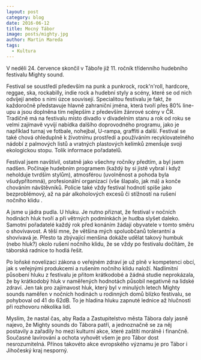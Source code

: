 ```yaml
---
layout: post
category: blog
date: 2016-06-12
title: Mocný Tábor
image: posts/mighty.jpg
author: Martin Mareda
tags:
  - Kultura
---
```


V neděli 24. července skončil v Táboře již 11. ročník třídenního hudebního festivalu Mighty sound.

Festival se soustředí především na punk a punkrock, rock'n'roll, hardcore, reggae, ska, rockabilly, indie rock a hudební styly a scény, které se od nich odvíjejí anebo s nimi úzce souvisejí. Specialitou festivalu je fakt, že každoročně představuje hlavně zahraniční jména, která tvoří přes 80% line-upu a jsou doplněna tím nejlepším z především žánrové scény v ČR. Tradičně má na festivalu místo divadlo v divadelním stanu a rok od roku se velmi zajímavě vyvíjí nabídka dalšího doprovodného programu, jako je například turnaj ve fotbale, nohejbal, U-rampa, graffiti a další. Festival se také chová ohleduplně k životnímu prostředí a používáním recyklovatelného nádobí z palmových listů a vratných plastových kelímků zmenšuje svoji ekologickou stopu. Tolik informace pořadatelů.

Festival jsem navštívil, ostatně jako všechny ročníky předtím, a byl jsem nadšen. Počínaje hudebním programem (každý by si jistě vybral i když neholduje tvrdším stylům), atmosférou (uvolněnost a pohoda byla všudypřítomná), profesionální organizací (vše šlapalo, jak má) a konče chováním návštěvníků. Policie také vždy festival hodnotí spíše jako bezproblémový, až na pár alkoholových excesů či stížností na rušení nočního klidu .

A jsme u jádra pudla. U hluku. Je nutno přiznat, že festival v nočních hodinách hluk tvoří a při větrných podmínkách je hudba slyšet daleko. Samotní pořadatelé každý rok před konáním žádají obyvatele v tomto směru o shovívavost. A těší mne, že většina mých spoluobčanů tolerantní a shovívavá je. Přesto ta zbývající menšina dokáže udělat takový humbuk (nebo hluk?) okolo rušení nočního klidu, že se vždy po festivalu dočítám, že táborská radnice to hodlá řešit.

Po loňské novelizaci zákona o veřejném zdraví je už plně v kompetenci obcí, jak s veřejnými produkcemi a rušením nočního klidu naloží.
Nadlimitní působení hluku z festivalu je přitom krátkodobé a žádná studie neprokázala, že by krátkodobý hluk v naměřených hodnotách působil negativně na lidské zdraví. Jen tak pro zajímavost hluk, který byl v minulých letech Mighty sounds naměřen v nočních hodinách u rodinných domů blízko festivalu, se pohyboval od 41 do 62dB. To je hladina hluku zapnuté lednice až hlučnosti při rozhovoru několika lidí.

Myslím, že nastal čas, aby Rada a Zastupitelstvo města Tábora daly jasně najevo, že Mighty sounds do Tábora patří, a jednoznačně se za něj postavily a zařadily ho mezi kulturní akce, které zaštítí morálně i finančně. Současné lavírování a ochota vyhovět všem je pro Tábor dost nesrozumitelná. Přínos takovéto akce evropského významu je pro Tábor i Jihočeský kraj nesporný.

